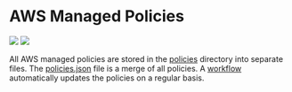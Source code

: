 # AWS Managed Policies

![](https://shields.io/date/1670826952.svg?label=last%20run)
![](https://shields.io/date/1670826952.svg?label=last%20updated)

All AWS managed policies are stored in the [policies](policies) directory into
separate files. The [policies.json](policies/policies.json) file is a merge of
all policies. A [workflow](.github/workflows/list-policies.yaml) automatically
updates the policies on a regular basis.
